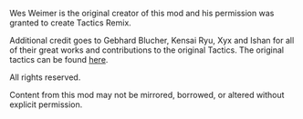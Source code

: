Wes Weimer is the original creator of this mod and his permission was granted to create Tactics Remix. 

Additional credit goes to Gebhard Blucher, Kensai Ryu, Xyx and Ishan for all of their great works and contributions to the original Tactics. The original tactics can be found [here](https://weidu.org/tactics.html).

All rights reserved.

Content from this mod may not be mirrored, borrowed, or altered without explicit permission.
